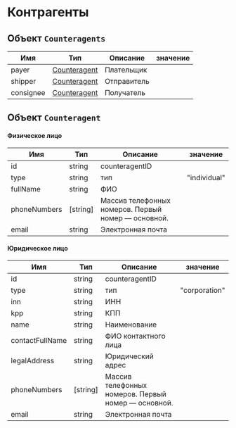 # Контрагенты

## Объект `Counteragents`

Имя | Тип | Описание | значение
--- | --- | -------- | --------
payer | [Counteragent](#counteragent) |Плательщик
shipper | [Counteragent](#counteragent) |Отправитель
consignee | [Counteragent](#counteragent) |Получатель

## Объект <a name="counteragent">`Counteragent`</a>

#### Физическое лицо

Имя | Тип | Описание | значение
--- | --- | -------- | --------
id | string | counteragentID
type | string | тип | "individual"
fullName | string | ФИО
phoneNumbers | [string] | Массив телефонных номеров. Первый номер — основной.
email | string | Электронная почта

#### Юридическое лицо

Имя | Тип | Описание | значение
--- | --- | -------- | --------
id | string | counteragentID
type | string | тип | "corporation"
inn | string | ИНН
kpp | string | КПП
name | string | Наименование
contactFullName | string | ФИО контактного лица
legalAddress | string | Юридический адрес
phoneNumbers | [string] | Массив телефонных номеров. Первый номер — основной.
email | string | Электронная почта




